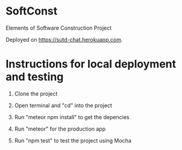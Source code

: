 # SoftConst

Elements of Software Construction Project

Deployed on https://sutd-chat.herokuapp.com.

# Instructions for local deployment and testing

1.  Clone the project

2.  Open terminal and "cd" into the project

3.  Run "meteor npm install" to get the depencies

4.  Run "meteor" for the production app

5.  Run "npm test" to test the project using Mocha
